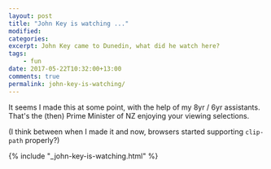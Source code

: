 ```yaml
---
layout: post
title: "John Key is watching ..."
modified:
categories:
excerpt: John Key came to Dunedin, what did he watch here?
tags: 
    - fun
date: 2017-05-22T10:32:00+13:00
comments: true
permalink: john-key-is-watching/
---
```


It seems I made this at some point, with the help of my 8yr / 6yr assistants. That's the (then) Prime Minister of NZ enjoying your viewing selections.

(I think between when I made it and now, browsers started supporting `clip-path` properly?)

{% include "_john-key-is-watching.html" %}
